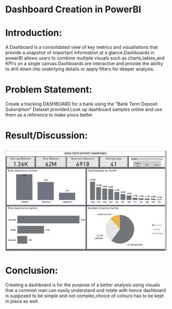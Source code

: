 # Dashboard Creation in PowerBI

# Introduction:

A Dashboard is a consolidated view of key metrics and visualiations that provide a snapshot of important information at a glance.Dashboards in powerBI allows users to combine multiple visuals such as charts,tables,and KPI's on a single canvas.Dashboards are interactive and provide the ability to drill down into underlying details or apply filters for deeper analysis.

# Problem Statement:

Create a tracking DASHBOARD for a bank using the "Bank Term Deposit Subsription" Dataset provided.Look up dashboard samples online and use them as a reference to make yours better

# Result/Discussion:

![](Powerbi_TASK3.PNG)
--

# Conclusion:

Creating a dashboard is for the purpose of a better analysis using visuals that a common man can easily understand and relate with hence dashboard is supposed to be simple and not complex,choice of colours has to be kept in place as well.
